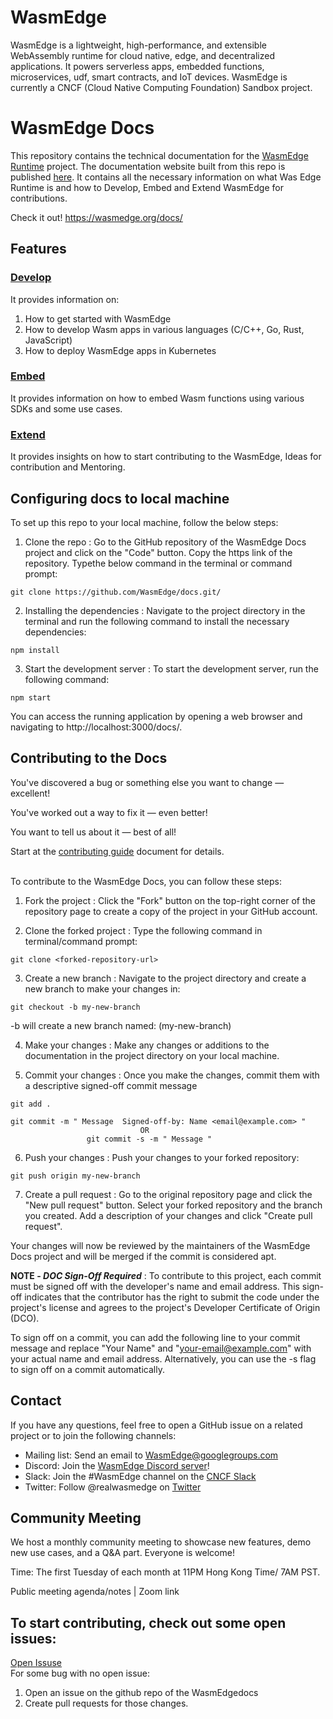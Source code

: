 # WasmEdge

WasmEdge is a lightweight, high-performance, and extensible WebAssembly runtime for cloud native, edge, and decentralized applications. It powers serverless apps, embedded functions, microservices, udf, smart contracts, and IoT devices. WasmEdge is currently a CNCF (Cloud Native Computing Foundation) Sandbox project.

# WasmEdge Docs

This repository contains the technical documentation for the [WasmEdge Runtime](https://github.com/WasmEdge/WasmEdge) project. The documentation website built from this repo is published [here](https://wasmedge.org/docs/). It contains all the necessary information on what Was Edge Runtime is and how to Develop, Embed and Extend WasmEdge  for contributions.

Check it out!
https://wasmedge.org/docs/

## Features

### [Develop](https://wasmedge.org/docs/develop/overview)

It provides information on:
1. How to get started with WasmEdge
2. How to develop Wasm apps in various languages (C/C++, Go, Rust, JavaScript)
3. How to deploy WasmEdge apps in Kubernetes 

### [Embed](https://wasmedge.org/docs/embed/overview)

It provides information on how to embed Wasm functions using various SDKs and some use cases.

### [Extend](https://wasmedge.org/docs/contribute/overview)

It provides insights on how to start contributing to the WasmEdge, Ideas for contribution and Mentoring.

###

## Configuring docs to local machine

To set up this repo to your local machine, follow the below steps:

1. Clone the repo : Go to the GitHub repository of the WasmEdge Docs project and click on the "Code" button. Copy the https link of the repository. Typethe below command in the terminal or command prompt:
```
git clone https://github.com/WasmEdge/docs.git/
```

2. Installing the dependencies : Navigate to the project directory in the terminal and run the following command to install the necessary dependencies:
```
npm install
```

3. Start the development server : To start the development server, run the following command:
```
npm start
```

You can access the running application by opening a web browser and navigating to http://localhost:3000/docs/.


## Contributing to the Docs

You've discovered a bug or something else you want to change — excellent!

You've worked out a way to fix it — even better!

You want to tell us about it — best of all!

Start at the [contributing
guide](https://wasmedge.org/book/en/contribute.html) document for details.

<br>
To contribute to the WasmEdge Docs, you can follow these steps:

1. Fork the project : Click the "Fork" button on the top-right corner of the repository page to create a copy of the project in your GitHub account.

2. Clone the forked project : Type the following command in terminal/command prompt:
```
git clone <forked-repository-url>
```
3. Create a new branch : Navigate to the project directory and create a new branch to make your changes in:
```
git checkout -b my-new-branch
```
-b will create a new branch named: (my-new-branch)

4. Make your changes : Make any changes or additions to the documentation in the project directory on your local machine.
 
5. Commit your changes : Once you make the changes, commit them with a descriptive signed-off commit message
```
git add .
```
```
git commit -m " Message  Signed-off-by: Name <email@example.com> "
                             OR
                 git commit -s -m " Message "
```
6. Push your changes : Push your changes to your forked repository:
```
git push origin my-new-branch
```
7. Create a pull request : Go to the original repository page and click the "New pull request" button. Select your forked repository and the branch you created. Add a description of your changes and click "Create pull request".

Your changes will now be reviewed by the maintainers of the WasmEdge Docs project and will be merged if the commit is considered apt.


**NOTE -  _DOC Sign-Off Required_** :
To contribute to this project, each commit must be signed off with the developer's name and email address. This sign-off indicates that the contributor has the right to submit the code under the project's license and agrees to the project's Developer Certificate of Origin (DCO).

To sign off on a commit, you can add the following line to your commit message and replace "Your Name" and "your-email@example.com" with your actual name and email address. Alternatively, you can use the -s flag to sign off on a commit automatically.

## Contact

If you have any questions, feel free to open a GitHub issue on a related project or to join the following channels:

* Mailing list: Send an email to [WasmEdge@googlegroups.com](https://groups.google.com/g/wasmedge/)
* Discord: Join the [WasmEdge Discord server](https://discord.gg/h4KDyB8XTt)!
* Slack: Join the #WasmEdge channel on the [CNCF Slack](https://slack.cncf.io/)
* Twitter: Follow @realwasmedge on [Twitter](https://twitter.com/realwasmedge)


## Community Meeting

We host a monthly community meeting to showcase new features, demo new use cases, and a Q&A part. Everyone is welcome!

Time: The first Tuesday of each month at 11PM Hong Kong Time/ 7AM PST.

Public meeting agenda/notes | Zoom link

## To start contributing, check out some open issues:
[Open Issuse](https://github.com/WasmEdge/docs/issues)
<br>
For some bug with no open issue:
1. Open an issue on the github repo of the WasmEdgedocs 
2. Create pull requests for those changes.
